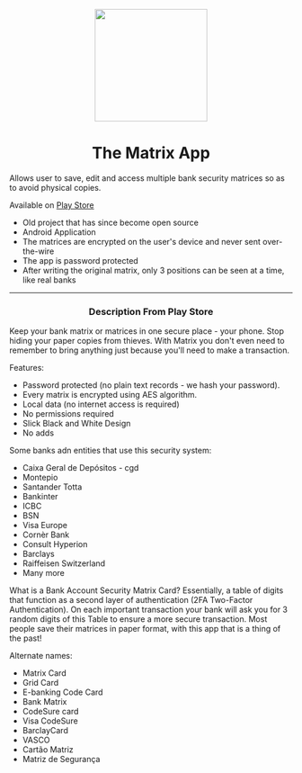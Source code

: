 <p align="center"><img src="https://i.imgur.com/aEEWD2n.png" height="200px"/></p>
<h1 align="center">The Matrix App</h1>

Allows user to save, edit and access multiple bank security matrices so as to avoid physical copies.

Available on [Play Store](https://play.google.com/store/apps/details?id=maps.bank_matrix)

* Old project that has since become open source
* Android Application
* The matrices are encrypted on the user's device and never sent over-the-wire
* The app is password protected
* After writing the original matrix, only 3 positions can be seen at a time, like real banks


---

<h3 align="center">Description From Play Store</h3>

Keep your bank matrix or matrices in one secure place - your phone. Stop hiding your paper copies from thieves. With Matrix you don't even need to remember to bring anything just because you'll need to make a transaction.

Features:
 * Password protected (no plain text records - we hash your password).
 * Every matrix is encrypted using AES algorithm.
 * Local data (no internet access is required)
 * No permissions required
 * Slick Black and White Design
 * No adds

Some banks adn entities that use this security system:
 * Caixa Geral de Depósitos - cgd
 * Montepio
 * Santander Totta
 * Bankinter
 * ICBC
 * BSN
 * Visa Europe
 * Cornèr Bank
 * Consult Hyperion
 * Barclays
 * Raiffeisen Switzerland
 * Many more

What is a Bank Account Security Matrix Card?
Essentially, a table of digits that function as a second layer of authentication (2FA Two-Factor Authentication). On each important transaction your bank will ask you for 3 random digits of this Table to ensure a more secure transaction. Most people save their matrices in paper format, with this app that is a thing of the past!


Alternate names:
 * Matrix Card
 * Grid Card
 * E-banking Code Card
 * Bank Matrix
 * CodeSure card
 * Visa CodeSure
 * BarclayCard
 * VASCO
 * Cartão Matriz
 * Matriz de Segurança
